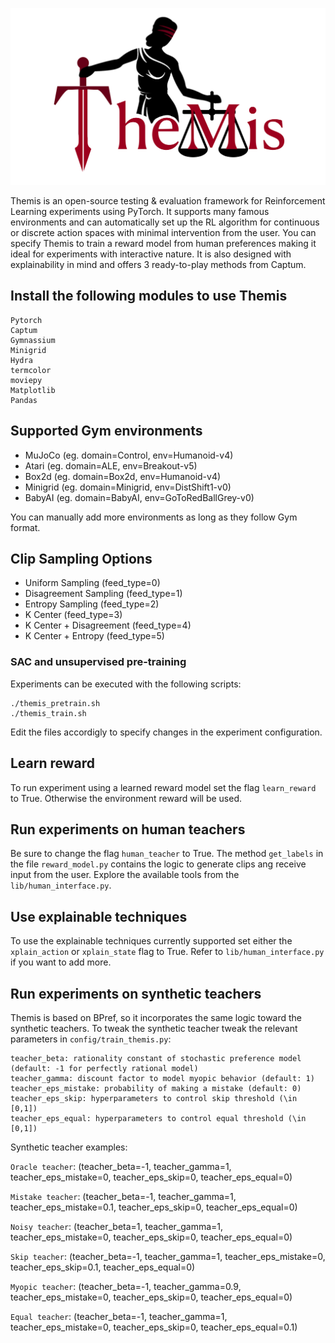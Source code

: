 ![alt text](https://github.com/achouliaras/Themis/blob/main/logo.png)

Themis is an open-source testing & evaluation framework for Reinforcement Learning experiments using PyTorch. It supports many famous environments and can automatically set up the RL algorithm for continuous or discrete action spaces with minimal intervention from the user. You can specify Themis to train a reward model from human preferences making it ideal for experiments with interactive nature. It is also designed with explainability in mind and offers 3 ready-to-play methods from Captum.

## Install the following modules to use Themis

```
Pytorch
Captum
Gymnassium
Minigrid
Hydra
termcolor
moviepy
Matplotlib
Pandas
```

## Supported Gym environments

- MuJoCo (eg. domain=Control, env=Humanoid-v4)
- Atari (eg. domain=ALE, env=Breakout-v5)
- Box2d (eg. domain=Box2d, env=Humanoid-v4)
- Minigrid (eg. domain=Minigrid, env=DistShift1-v0)
- BabyAI (eg. domain=BabyAI, env=GoToRedBallGrey-v0)

You can manually add more environments as long as they follow Gym format.

## Clip Sampling Options

- Uniform Sampling        (feed_type=0)
- Disagreement Sampling   (feed_type=1)
- Entropy Sampling        (feed_type=2)
- K Center                (feed_type=3)
- K Center + Disagreement (feed_type=4)
- K Center + Entropy      (feed_type=5)

### SAC and unsupervised pre-training

Experiments can be executed with the following scripts:

```
./themis_pretrain.sh 
./themis_train.sh 
```

Edit the files accordigly to specify changes in the experiment configuration.

## Learn reward
To run experiment using a learned reward model set the flag `learn_reward` to True. Otherwise the environment reward will be used.

## Run experiments on human teachers
Be sure to change the flag `human_teacher` to True.
The method `get_labels` in the file `reward_model.py` contains the logic to generate clips ang receive input from the user. Explore the available tools from the `lib/human_interface.py`.

## Use explainable techniques
To use the explainable techniques currently supported set either the `xplain_action` or `xplain_state` flag to True. Refer to `lib/human_interface.py` if you want to add more.

## Run experiments on synthetic teachers

Themis is based on BPref, so it incorporates the same logic toward the synthetic teachers. To tweak the synthetic teacher tweak the relevant parameters in `config/train_themis.py`:

```
teacher_beta: rationality constant of stochastic preference model (default: -1 for perfectly rational model)
teacher_gamma: discount factor to model myopic behavior (default: 1)
teacher_eps_mistake: probability of making a mistake (default: 0)
teacher_eps_skip: hyperparameters to control skip threshold (\in [0,1])
teacher_eps_equal: hyperparameters to control equal threshold (\in [0,1])
```

Synthetic teacher examples:

`Oracle teacher`: (teacher_beta=-1, teacher_gamma=1, teacher_eps_mistake=0, teacher_eps_skip=0, teacher_eps_equal=0)

`Mistake teacher`: (teacher_beta=-1, teacher_gamma=1, teacher_eps_mistake=0.1, teacher_eps_skip=0, teacher_eps_equal=0)

`Noisy teacher`: (teacher_beta=1, teacher_gamma=1, teacher_eps_mistake=0, teacher_eps_skip=0, teacher_eps_equal=0)

`Skip teacher`: (teacher_beta=-1, teacher_gamma=1, teacher_eps_mistake=0, teacher_eps_skip=0.1, teacher_eps_equal=0)

`Myopic teacher`: (teacher_beta=-1, teacher_gamma=0.9, teacher_eps_mistake=0, teacher_eps_skip=0, teacher_eps_equal=0)

`Equal teacher`: (teacher_beta=-1, teacher_gamma=1, teacher_eps_mistake=0, teacher_eps_skip=0, teacher_eps_equal=0.1)


